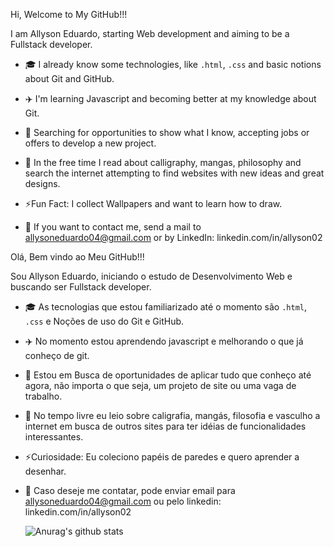 Hi, Welcome to My GitHub!!!

I am Allyson Eduardo, starting Web development and aiming to be a Fullstack developer.

   - 🎓 I already know some technologies, like `.html`, `.css` and basic notions about Git and GitHub.

   - ✈️ I'm learning Javascript and becoming better at my knowledge about Git.

   - 💼 Searching for opportunities to show what I know, accepting jobs or offers to develop a new project.

   - 🧳 In the free time I read about calligraphy, mangas, philosophy and search the internet attempting to find websites with new ideas and great designs.

   - ⚡Fun Fact: I collect Wallpapers and want to learn how to draw.

   - 📮 If you want to contact me, send a mail to allysoneduardo04@gmail.com or by LinkedIn: linkedin.com/in/allyson02
   
   
Olá, Bem vindo ao Meu GitHub!!!

Sou Allyson Eduardo, iniciando o estudo de Desenvolvimento Web e buscando ser Fullstack developer.

   - 🎓 As tecnologias que estou familiarizado até o momento são `.html`, `.css` e Noções de uso do Git e GitHub.

   - ✈️ No momento estou aprendendo javascript e melhorando o que já conheço de git.

   - 💼 Estou em Busca de oportunidades de aplicar tudo que conheço até agora, não importa o que seja, um projeto de site ou uma vaga de trabalho.

   - 🧳 No tempo livre eu leio sobre caligrafia, mangás, filosofia e vasculho a internet em busca de outros sites para ter idéias de funcionalidades interessantes.

   - ⚡Curiosidade: Eu coleciono papéis de paredes e quero aprender a desenhar.

   - 📮 Caso deseje me contatar, pode enviar email para allysoneduardo04@gmail.com ou pelo linkedin: linkedin.com/in/allyson02
   
   
      ![Anurag's github stats](https://github-readme-stats.vercel.app/api?username=anuraghazra)
